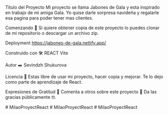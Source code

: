 
Título del Proyecto
Mi proyecto se llama Jabones de Gala y esta inspirado en trabajo de mi amiga Gala. Yo quise darle sorpresa navideña y regalarle esa pagina para poder tener mas clientes.

Comenzando 🚀
Si quiere obtener copia de este proyecto lo puedes clonar de mi repositorio o descargar un archivo zip.

Deployment
https://jabones-de-gala.netlify.app/

Construido con 🛠️
REACT Vite

Autor ✒️
Sevindzh Shukurova

Licencia 📄
Estas libre de usar mi proyecto, hacer copia y mejorar. Te lo dejo como parte de aprendizaje de React.

Expresiones de Gratitud 🎁
Comenta a otros sobre este proyecto 📢
Da las gracias públicamente 🤓.

#   M i l a o P r o y e c t R e a c t  
 #   M i l a o P r o y e c t R e a c t  
 #   M i l a o P r o y e c t R e a c t  
 